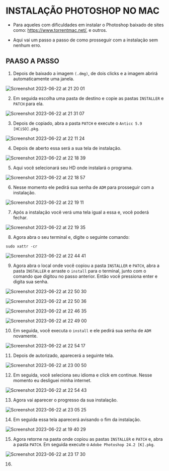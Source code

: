 # INSTALAÇÃO PHOTOSHOP NO MAC
 
- Para aqueles com dificuldades em instalar o Photoshop baixado de sites como: https://www.torrentmac.net/, e outros.

- Aqui vai um passo a passo de como prosseguir com a instalação sem nenhum erro.

## PAASO A PASSO

1.  Depois de baixado a imagem `(.dmg)`, de dois clicks e a imagem abrirá automaticamente uma janela.

![Screenshot 2023-06-22 at 21 20 01](https://github.com/carlospelegrin/install_photoshop_osx/assets/88504218/f1096d3f-7d9d-4133-b691-70c5c78f7312)

2. Em seguida escolha uma pasta de destino e copie as pastas `INSTALLER` e `PATCH` para ela.

![Screenshot 2023-06-22 at 21 31 07](https://github.com/carlospelegrin/install_photoshop_osx/assets/88504218/0cae499d-141b-4587-b0d9-efa22c1a2597)

3. Depois de copiado, abra a pasta `PATCH` e execute o `Anticc 5.9 [HCiSO].pkg`.

![Screenshot 2023-06-22 at 22 11 24](https://github.com/carlospelegrin/install_photoshop_osx/assets/88504218/4ebbfaac-0f45-4f6d-bce0-c31fe97d634a)

4. Depois de aberto essa será a sua tela de instalação.

![Screenshot 2023-06-22 at 22 18 39](https://github.com/carlospelegrin/install_photoshop_osx/assets/88504218/db1cd1aa-5706-447a-8673-a0c9fa8a38a9)

5. Aqui você selecionará seu HD onde instalará o programa.

![Screenshot 2023-06-22 at 22 18 57](https://github.com/carlospelegrin/install_photoshop_osx/assets/88504218/8967ad10-8036-45d0-972e-047f8d6bac7c)

6. Nesse momento ele pedirá sua senha de `ADM` para prosseguir com a instalação.

![Screenshot 2023-06-22 at 22 19 11](https://github.com/carlospelegrin/install_photoshop_osx/assets/88504218/47f08e71-8c8b-4835-824b-1be988f2e843)

7. Após a instalação você verá uma tela igual a essa e, você poderá fechar.

![Screenshot 2023-06-22 at 22 19 35](https://github.com/carlospelegrin/install_photoshop_osx/assets/88504218/1757390d-0086-4cc3-b02d-ea4e45045f6b)

8. Agora abra o seu terminal e, digite o seguinte comando: 

```
sudo xattr -cr
```

![Screenshot 2023-06-22 at 22 44 41](https://github.com/carlospelegrin/install_photoshop_osx/assets/88504218/e55f1a73-430b-400d-97fe-7d9923fb1ab8)

9. Agora abra o local onde você copiou a pasta `INSTALLER` e `PATCH`, abra a pasta `INSTALLER` e arraste o `install` para o terminal, junto com o comando que digitou no passo anterior. Entâo você pressiona enter e digita sua senha.

![Screenshot 2023-06-22 at 22 50 30](https://github.com/carlospelegrin/install_photoshop_osx/assets/88504218/1190933f-3271-4147-a7fe-30b590b2aba5)

![Screenshot 2023-06-22 at 22 50 36](https://github.com/carlospelegrin/install_photoshop_osx/assets/88504218/3a7e4cd3-db3b-477b-8048-a54a6a4c3bc6)

![Screenshot 2023-06-22 at 22 46 35](https://github.com/carlospelegrin/install_photoshop_osx/assets/88504218/c973ea56-44d8-4468-946d-5ede20f7f613)

![Screenshot 2023-06-22 at 22 49 00](https://github.com/carlospelegrin/install_photoshop_osx/assets/88504218/f42cb18e-41f2-41b2-a66a-c46d969fc39f)

10. Em seguida, você executa o `install` e ele pedirá sua senha de `ADM` novamente.

![Screenshot 2023-06-22 at 22 54 17](https://github.com/carlospelegrin/install_photoshop_osx/assets/88504218/19079074-56c4-4ad9-a9dc-b296b7c5c3fa)

11. Depois de autorizado, aparecerá a seguinte tela.

![Screenshot 2023-06-22 at 23 00 50](https://github.com/carlospelegrin/install_photoshop_osx/assets/88504218/231ac59a-56b7-4252-b53c-a986bdbdc364)

12. Em seguida, você seleciona seu idioma e click em continue. Nesse momento eu desliguei minha internet.

![Screenshot 2023-06-22 at 22 54 43](https://github.com/carlospelegrin/install_photoshop_osx/assets/88504218/38441fd5-ef46-4ddd-ac6d-b40f053f19a2)

13. Agora vai aparecer o progresso da sua instalação. 

![Screenshot 2023-06-22 at 23 05 25](https://github.com/carlospelegrin/install_photoshop_osx/assets/88504218/993ebbd2-20a1-4d10-9fea-d398a141930e)

14. Em seguida essa tela aparecerá avisando o fim da instalação.

![Screenshot 2023-06-22 at 19 40 29](https://github.com/carlospelegrin/install_photoshop_osx/assets/88504218/8463f957-ae48-4df5-af86-163fefef8c4a)

15. Agora retorne na pasta onde copiou as pastas `INSTALLER` e `PATCH` e, abra a pasta `PATCH`. Em seguida execute o `Adobe Photoshop 24.2 [K].pkg`.

![Screenshot 2023-06-22 at 23 17 30](https://github.com/carlospelegrin/install_photoshop_osx/assets/88504218/0c21720d-052f-4165-a4b5-b36b82e868a7)

16. 